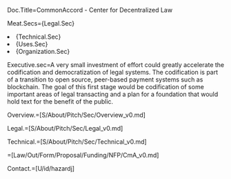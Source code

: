 Doc.Title=CommonAccord - Center for Decentralized Law

Meat.Secs={Legal.Sec}<li>{Technical.Sec}<li>{Uses.Sec}<li>{Organization.Sec}

Executive.sec=A very small investment of effort could greatly accelerate the codification and democratization of legal systems.  The codification is part of a transition to open source, peer-based payment systems such as blockchain.  The goal of this first stage would be codification of some important areas of legal transacting and a plan for a foundation that would hold text for the benefit of the public.

Overview.=[S/About/Pitch/Sec/Overview_v0.md]

Legal.=[S/About/Pitch/Sec/Legal_v0.md]

Technical.=[S/About/Pitch/Sec/Technical_v0.md]

=[Law/Out/Form/Proposal/Funding/NFP/CmA_v0.md]

Contact.=[U/id/hazardj]
